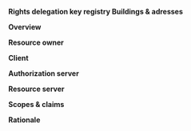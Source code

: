 **Rights delegation key registry Buildings & adresses**

**Overview**

**Resource owner**

**Client**

**Authorization server**

**Resource server**

**Scopes & claims**

**Rationale**

